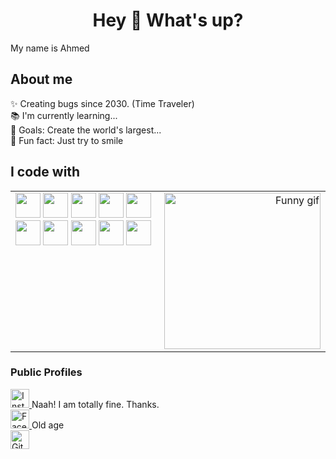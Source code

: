 <h1 align="center">Hey 👋 What's up?</h1>

<p align="left">My name is Ahmed</p>

<h2 align="left">About me</h2>

<p align="left">
  ✨ Creating bugs since 2030. (Time Traveler)<br>
  📚 I'm currently learning...<br>
  🎯 Goals: Create the world's largest...<br>
  🎲 Fun fact: Just try to smile
</p>

<h2 align="left">I code with</h2>

<table border="0">
  <tr>
    <td valign="top">
      <img src="https://cdn.jsdelivr.net/gh/devicons/devicon/icons/vscode/vscode-original.svg" height="40" />
      <img src="https://cdn.jsdelivr.net/gh/devicons/devicon/icons/c/c-original.svg" height="40" />
      <img src="https://cdn.jsdelivr.net/gh/devicons/devicon/icons/python/python-original.svg" height="40" />
      <img src="https://cdn.jsdelivr.net/gh/devicons/devicon/icons/html5/html5-original.svg" height="40" />
      <img src="https://cdn.jsdelivr.net/gh/devicons/devicon/icons/css3/css3-original.svg" height="40" />
      <img src="https://cdn.jsdelivr.net/gh/devicons/devicon/icons/javascript/javascript-original.svg" height="40" />
      <img src="https://cdn.jsdelivr.net/gh/devicons/devicon/icons/react/react-original.svg" height="40" />
      <img src="https://cdn.jsdelivr.net/gh/devicons/devicon/icons/nodejs/nodejs-original.svg" height="40" />
      <img src="https://cdn.jsdelivr.net/gh/devicons/devicon/icons/express/express-original.svg" height="40" />
      <img src="https://cdn.jsdelivr.net/gh/devicons/devicon/icons/mongodb/mongodb-original.svg" height="40" />
    </td>
    <td align="right">
      <img src="https://media1.giphy.com/media/v1.Y2lkPTc5MGI3NjExZmliemc3MmpleTRhZXMzdmwwNTg0Z24weGkxNG5jbG4ycnEwN3p5NiZlcD12MV9pbnRlcm5hbF9naWZfYnlfaWQmY3Q9Zw/P5LFDazOirw0N4OHv1/giphy.gif" width="250px" alt="Funny gif" />
    </td>
  </tr>
</table>

<h3 align="left">Public Profiles</h3>

<p align="left">
  <a href="https://instagram.com/" target="_blank">
    <img src="https://img.icons8.com/?size=100&id=Xy10Jcu1L2Su&format=png&color=000000" width="30px" alt="Instagram" />
  </a>Naah! I am totally fine. Thanks.
  <br>
  <a href="https://facebook.com/" target="_blank">
    <img src="https://img.icons8.com/?size=100&id=uLWV5A9vXIPu&format=png&color=000000" width="30px" alt="Facebook" />
  </a>Old age
  <br>
  <a href="https://github.com/pro-maniac" target="_blank">
    <img src="https://img.icons8.com/?size=100&id=AZOZNnY73haj&format=png&color=000000" width="30px" alt="GitHub" />
  </a>
</p>
